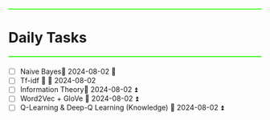 <hr style="border: none; height: 2px; background-color: #39FF14; margin: 20px 0;">

# Daily Tasks
<hr style="border: none; height: 2px; background-color: #39FF14; margin: 20px 0;">

- [ ] Naive Bayes📅 2024-08-02 🔼 
- [ ] Tf-idf 🔼 📅 2024-08-02
- [ ] Information Theory📅 2024-08-02 ⏫ 
- [ ] Word2Vec + GloVe 📅 2024-08-02 ⏫ 
- [ ] Q-Learning & Deep-Q Learning (Knowledge) 📅 2024-08-02 ⏫ 

